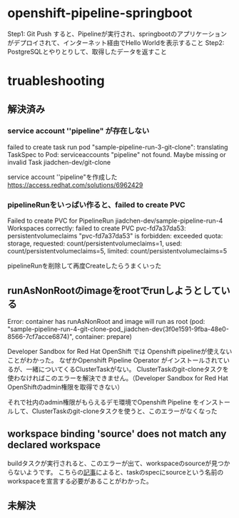# openshift-pipeline-springboot
Step1: Git Push すると、Pipelineが実行され、springbootのアプリケーションがデプロイされて、インターネット経由でHello Worldを表示すること
Step2: PostgreSQLとやりとりして、取得したデータを返すこと

# truableshooting

## 解決済み
### service account ''pipeline" が存在しない
failed to create task run pod "sample-pipeline-run-3-git-clone": translating TaskSpec to Pod: serviceaccounts "pipeline" not found. Maybe missing or invalid Task jiadchen-dev/git-clone

service account ''pipeline"を作成した
https://access.redhat.com/solutions/6962429

### pipelineRunをいっぱい作ると、failed to create PVC
Failed to create PVC for PipelineRun jiadchen-dev/sample-pipeline-run-4 Workspaces correctly: failed to create PVC pvc-fd7a37da53: persistentvolumeclaims "pvc-fd7a37da53" is forbidden: exceeded quota: storage, requested: count/persistentvolumeclaims=1, used: count/persistentvolumeclaims=5, limited: count/persistentvolumeclaims=5

pipelineRunを削除して再度Createしたらうまくいった

## runAsNonRootのimageをrootでrunしようとしている
Error: container has runAsNonRoot and image will run as root (pod: "sample-pipeline-run-4-git-clone-pod_jiadchen-dev(3f0e1591-9fba-48e0-8566-7cf7acce6874)", container: prepare)

Developer Sandbox for Red Hat OpenShift では Openshift pipelineが使えないことがわかった。
なぜかOpenshift Pipeline Operator がインストールされているが、一緒についてくるClusterTaskがない。
ClusterTaskのgit-cloneタスクを使わなければこのエラーを解決できません。（Developer Sandbox for Red Hat OpenShiftのadmin権限を取得できない）

それで社内のadmin権限がもらえるデモ環境でOpenshift Pipeline をインストールして、ClusterTaskのgit-cloneタスクを使うと、このエラーがなくなった

## workspace binding 'source' does not match any declared workspace
buildタスクが実行されると、このエラーが出て、workspaceのsourceが見つからないようです。
こちらの[記事](https://github.com/tektoncd/pipeline/issues/5732)によると、taskのspecにsourceという名前のworkspaceを宣言する必要があることがわかった。

## 未解決